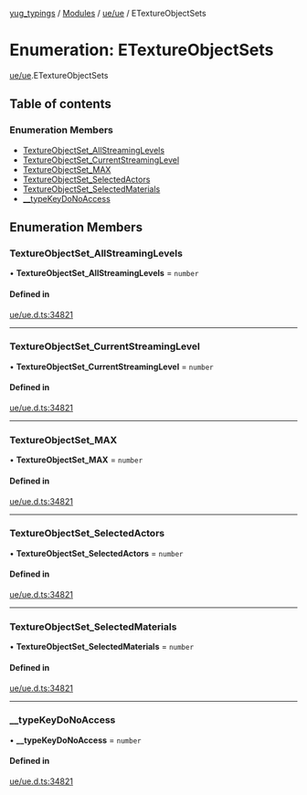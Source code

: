 [yug_typings](../README.md) / [Modules](../modules.md) / [ue/ue](../modules/ue_ue.md) / ETextureObjectSets

# Enumeration: ETextureObjectSets

[ue/ue](../modules/ue_ue.md).ETextureObjectSets

## Table of contents

### Enumeration Members

- [TextureObjectSet\_AllStreamingLevels](ue_ue.ETextureObjectSets.md#textureobjectset_allstreaminglevels)
- [TextureObjectSet\_CurrentStreamingLevel](ue_ue.ETextureObjectSets.md#textureobjectset_currentstreaminglevel)
- [TextureObjectSet\_MAX](ue_ue.ETextureObjectSets.md#textureobjectset_max)
- [TextureObjectSet\_SelectedActors](ue_ue.ETextureObjectSets.md#textureobjectset_selectedactors)
- [TextureObjectSet\_SelectedMaterials](ue_ue.ETextureObjectSets.md#textureobjectset_selectedmaterials)
- [\_\_typeKeyDoNoAccess](ue_ue.ETextureObjectSets.md#__typekeydonoaccess)

## Enumeration Members

### TextureObjectSet\_AllStreamingLevels

• **TextureObjectSet\_AllStreamingLevels** = `number`

#### Defined in

[ue/ue.d.ts:34821](https://github.com/YugMetaverse/yug_typings/blob/b7d9b19/ue/ue.d.ts#L34821)

___

### TextureObjectSet\_CurrentStreamingLevel

• **TextureObjectSet\_CurrentStreamingLevel** = `number`

#### Defined in

[ue/ue.d.ts:34821](https://github.com/YugMetaverse/yug_typings/blob/b7d9b19/ue/ue.d.ts#L34821)

___

### TextureObjectSet\_MAX

• **TextureObjectSet\_MAX** = `number`

#### Defined in

[ue/ue.d.ts:34821](https://github.com/YugMetaverse/yug_typings/blob/b7d9b19/ue/ue.d.ts#L34821)

___

### TextureObjectSet\_SelectedActors

• **TextureObjectSet\_SelectedActors** = `number`

#### Defined in

[ue/ue.d.ts:34821](https://github.com/YugMetaverse/yug_typings/blob/b7d9b19/ue/ue.d.ts#L34821)

___

### TextureObjectSet\_SelectedMaterials

• **TextureObjectSet\_SelectedMaterials** = `number`

#### Defined in

[ue/ue.d.ts:34821](https://github.com/YugMetaverse/yug_typings/blob/b7d9b19/ue/ue.d.ts#L34821)

___

### \_\_typeKeyDoNoAccess

• **\_\_typeKeyDoNoAccess** = `number`

#### Defined in

[ue/ue.d.ts:34821](https://github.com/YugMetaverse/yug_typings/blob/b7d9b19/ue/ue.d.ts#L34821)
